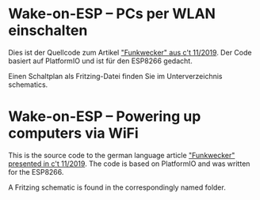 # Wake-on-ESP – PCs per WLAN einschalten

Dies ist der Quellcode zum Artikel ["Funkwecker" aus c't 11/2019](#). Der Code basiert auf PlatformIO und ist für den ESP8266 gedacht.

Einen Schaltplan als Fritzing-Datei finden Sie im Unterverzeichnis schematics.

# Wake-on-ESP – Powering up computers via WiFi

This is the source code to the german language article ["Funkwecker" presented in c't 11/2019](#). The code is based on PlatformIO and was written for the ESP8266.

A Fritzing schematic is found in the correspondingly named folder.